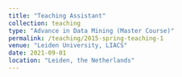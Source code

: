 ```yaml
---
title: "Teaching Assistant"
collection: teaching
type: "Advance in Data Mining (Master Course)"
permalink: /teaching/2015-spring-teaching-1
venue: "Leiden University, LIACS"
date: 2021-09-01
location: "Leiden, the Netherlands"
---
```


